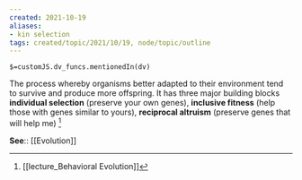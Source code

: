 ```yaml
---
created: 2021-10-19
aliases:
- kin selection
tags: created/topic/2021/10/19, node/topic/outline
---
```

`$=customJS.dv_funcs.mentionedIn(dv)`


The process whereby organisms better adapted to their environment tend to survive and produce more offspring. It has three major building blocks **individual selection** (preserve your own genes), **inclusive fitness** (help those with genes similar to yours), **reciprocal altruism** (preserve genes that will help me) [^1]

**See**:: [[Evolution]]

[^1]:[[lecture_Behavioral Evolution]]

